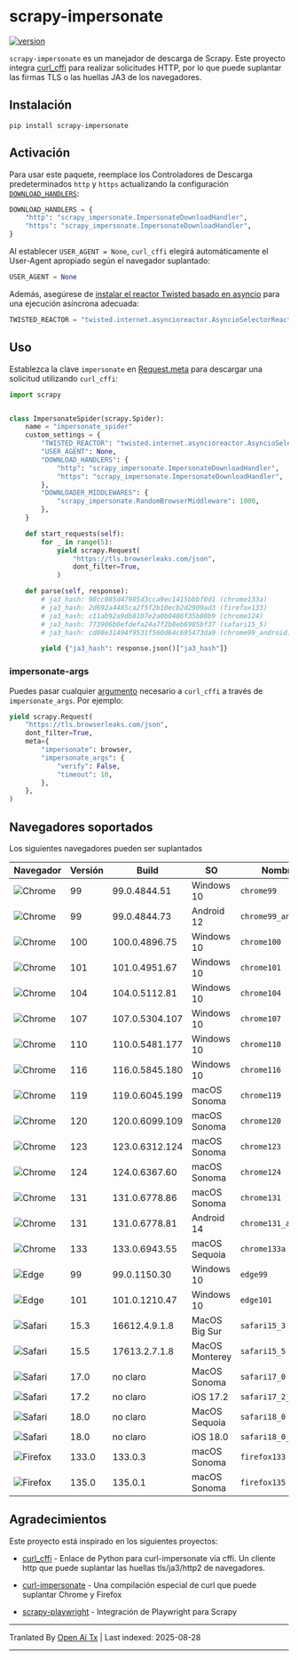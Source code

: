# scrapy-impersonate
[![version](https://img.shields.io/pypi/v/scrapy-impersonate.svg)](https://pypi.python.org/pypi/scrapy-impersonate)

`scrapy-impersonate` es un manejador de descarga de Scrapy. Este proyecto integra [curl_cffi](https://github.com/yifeikong/curl_cffi) para realizar solicitudes HTTP, por lo que puede suplantar las firmas TLS o las huellas JA3 de los navegadores.


## Instalación

```
pip install scrapy-impersonate
```

## Activación

Para usar este paquete, reemplace los Controladores de Descarga predeterminados `http` y `https` actualizando la configuración [`DOWNLOAD_HANDLERS`](https://docs.scrapy.org/en/latest/topics/settings.html#download-handlers):

```python
DOWNLOAD_HANDLERS = {
    "http": "scrapy_impersonate.ImpersonateDownloadHandler",
    "https": "scrapy_impersonate.ImpersonateDownloadHandler",
}
```

Al establecer `USER_AGENT = None`, `curl_cffi` elegirá automáticamente el User-Agent apropiado según el navegador suplantado:
```python
USER_AGENT = None
```

Además, asegúrese de [instalar el reactor Twisted basado en asyncio](https://docs.scrapy.org/en/latest/topics/asyncio.html#installing-the-asyncio-reactor) para una ejecución asíncrona adecuada:

```python
TWISTED_REACTOR = "twisted.internet.asyncioreactor.AsyncioSelectorReactor"
```


## Uso

Establezca la clave `impersonate` en [Request.meta](https://docs.scrapy.org/en/latest/topics/request-response.html#scrapy.http.Request.meta) para descargar una solicitud utilizando `curl_cffi`:

```python
import scrapy


class ImpersonateSpider(scrapy.Spider):
    name = "impersonate_spider"
    custom_settings = {
        "TWISTED_REACTOR": "twisted.internet.asyncioreactor.AsyncioSelectorReactor",
        "USER_AGENT": None,
        "DOWNLOAD_HANDLERS": {
            "http": "scrapy_impersonate.ImpersonateDownloadHandler",
            "https": "scrapy_impersonate.ImpersonateDownloadHandler",
        },
        "DOWNLOADER_MIDDLEWARES": {
            "scrapy_impersonate.RandomBrowserMiddleware": 1000,
        },
    }

    def start_requests(self):
        for _ in range(5):
            yield scrapy.Request(
                "https://tls.browserleaks.com/json",
                dont_filter=True,
            )

    def parse(self, response):
        # ja3_hash: 98cc085d47985d3cca9ec1415bbbf0d1 (chrome133a)
        # ja3_hash: 2d692a4485ca2f5f2b10ecb2d2909ad3 (firefox133)
        # ja3_hash: c11ab92a9db8107e2a0b0486f35b80b9 (chrome124)
        # ja3_hash: 773906b0efdefa24a7f2b8eb6985bf37 (safari15_5)
        # ja3_hash: cd08e31494f9531f560d64c695473da9 (chrome99_android)

        yield {"ja3_hash": response.json()["ja3_hash"]}
```

### impersonate-args

Puedes pasar cualquier [argumento](https://github.com/lexiforest/curl_cffi/blob/38a91f2e7b23d9c9bda1d8085b7e41e33767c768/curl_cffi/requests/session.py#L1189-L1222) necesario a `curl_cffi` a través de `impersonate_args`. Por ejemplo:

```python
yield scrapy.Request(
    "https://tls.browserleaks.com/json",
    dont_filter=True,
    meta={
        "impersonate": browser,
        "impersonate_args": {
            "verify": False,
            "timeout": 10,
        },
    },
)
```
## Navegadores soportados

Los siguientes navegadores pueden ser suplantados

| Navegador | Versión | Build | SO | Nombre |
| --- | --- | --- | --- | --- |
| ![Chrome](https://raw.githubusercontent.com/alrra/browser-logos/main/src/chrome/chrome_24x24.png "Chrome") | 99 | 99.0.4844.51 | Windows 10 | `chrome99` |
| ![Chrome](https://raw.githubusercontent.com/alrra/browser-logos/main/src/chrome/chrome_24x24.png "Chrome") | 99 | 99.0.4844.73 | Android 12 | `chrome99_android` |
| ![Chrome](https://raw.githubusercontent.com/alrra/browser-logos/main/src/chrome/chrome_24x24.png "Chrome") | 100 | 100.0.4896.75 | Windows 10 | `chrome100` |
| ![Chrome](https://raw.githubusercontent.com/alrra/browser-logos/main/src/chrome/chrome_24x24.png "Chrome") | 101 | 101.0.4951.67 | Windows 10 | `chrome101` |
| ![Chrome](https://raw.githubusercontent.com/alrra/browser-logos/main/src/chrome/chrome_24x24.png "Chrome") | 104 | 104.0.5112.81 | Windows 10 | `chrome104` |
| ![Chrome](https://raw.githubusercontent.com/alrra/browser-logos/main/src/chrome/chrome_24x24.png "Chrome") | 107 | 107.0.5304.107 | Windows 10 | `chrome107` |
| ![Chrome](https://raw.githubusercontent.com/alrra/browser-logos/main/src/chrome/chrome_24x24.png "Chrome") | 110 | 110.0.5481.177 | Windows 10 | `chrome110` |
| ![Chrome](https://raw.githubusercontent.com/alrra/browser-logos/main/src/chrome/chrome_24x24.png "Chrome") | 116 | 116.0.5845.180 | Windows 10 | `chrome116` |
| ![Chrome](https://raw.githubusercontent.com/alrra/browser-logos/main/src/chrome/chrome_24x24.png "Chrome") | 119 | 119.0.6045.199 | macOS Sonoma | `chrome119` |
| ![Chrome](https://raw.githubusercontent.com/alrra/browser-logos/main/src/chrome/chrome_24x24.png "Chrome") | 120 | 120.0.6099.109 | macOS Sonoma | `chrome120` |
| ![Chrome](https://raw.githubusercontent.com/alrra/browser-logos/main/src/chrome/chrome_24x24.png "Chrome") | 123 | 123.0.6312.124 | macOS Sonoma | `chrome123` |
| ![Chrome](https://raw.githubusercontent.com/alrra/browser-logos/main/src/chrome/chrome_24x24.png "Chrome") | 124 | 124.0.6367.60 | macOS Sonoma | `chrome124` |
| ![Chrome](https://raw.githubusercontent.com/alrra/browser-logos/main/src/chrome/chrome_24x24.png "Chrome") | 131 | 131.0.6778.86 | macOS Sonoma | `chrome131` |
| ![Chrome](https://raw.githubusercontent.com/alrra/browser-logos/main/src/chrome/chrome_24x24.png "Chrome") | 131 | 131.0.6778.81 | Android 14	 | `chrome131_android` |
| ![Chrome](https://raw.githubusercontent.com/alrra/browser-logos/main/src/chrome/chrome_24x24.png "Chrome") | 133 | 133.0.6943.55 | macOS Sequoia | `chrome133a` |
| ![Edge](https://raw.githubusercontent.com/alrra/browser-logos/main/src/edge/edge_24x24.png "Edge") | 99 | 99.0.1150.30 | Windows 10 | `edge99` |
| ![Edge](https://raw.githubusercontent.com/alrra/browser-logos/main/src/edge/edge_24x24.png "Edge") | 101 | 101.0.1210.47 | Windows 10 | `edge101` |
| ![Safari](https://github.com/alrra/browser-logos/blob/main/src/safari/safari_24x24.png "Safari") | 15.3 | 16612.4.9.1.8 | MacOS Big Sur | `safari15_3` |
| ![Safari](https://github.com/alrra/browser-logos/blob/main/src/safari/safari_24x24.png "Safari") | 15.5 | 17613.2.7.1.8 | MacOS Monterey | `safari15_5` |
| ![Safari](https://github.com/alrra/browser-logos/blob/main/src/safari/safari_24x24.png "Safari") | 17.0 | no claro | MacOS Sonoma | `safari17_0` |
| ![Safari](https://github.com/alrra/browser-logos/blob/main/src/safari/safari_24x24.png "Safari") | 17.2 | no claro | iOS 17.2 | `safari17_2_ios` |
| ![Safari](https://github.com/alrra/browser-logos/blob/main/src/safari/safari_24x24.png "Safari") | 18.0 | no claro | MacOS Sequoia | `safari18_0` |
| ![Safari](https://github.com/alrra/browser-logos/blob/main/src/safari/safari_24x24.png "Safari") | 18.0 | no claro | iOS 18.0 | `safari18_0_ios` |
| ![Firefox](https://github.com/alrra/browser-logos/blob/main/src/firefox/firefox_24x24.png "Firefox") | 133.0 | 133.0.3 | macOS Sonoma | `firefox133` |
| ![Firefox](https://github.com/alrra/browser-logos/blob/main/src/firefox/firefox_24x24.png "Firefox") | 135.0 | 135.0.1 | macOS Sonoma	| `firefox135` |

## Agradecimientos

Este proyecto está inspirado en los siguientes proyectos:

+ [curl_cffi](https://github.com/yifeikong/curl_cffi) - Enlace de Python para curl-impersonate vía cffi. Un cliente http que puede suplantar las huellas tls/ja3/http2 de navegadores.
+ [curl-impersonate](https://github.com/lwthiker/curl-impersonate) - Una compilación especial de curl que puede suplantar Chrome y Firefox


+ [scrapy-playwright](https://github.com/scrapy-plugins/scrapy-playwright) - Integración de Playwright para Scrapy


---

Tranlated By [Open Ai Tx](https://github.com/OpenAiTx/OpenAiTx) | Last indexed: 2025-08-28

---